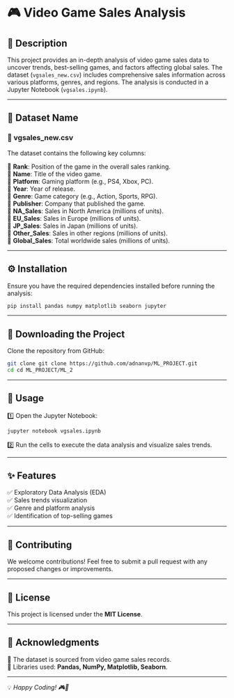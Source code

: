 # 🎮 Video Game Sales Analysis

## 📌 Description
This project provides an in-depth analysis of video game sales data to uncover trends, best-selling games, and factors affecting global sales. The dataset (`vgsales_new.csv`) includes comprehensive sales information across various platforms, genres, and regions. The analysis is conducted in a Jupyter Notebook (`vgsales.ipynb`).

---

## 📂 Dataset Name
### 📜 vgsales_new.csv
The dataset contains the following key columns:

🔹 **Rank**: Position of the game in the overall sales ranking.  
🔹 **Name**: Title of the video game.  
🔹 **Platform**: Gaming platform (e.g., PS4, Xbox, PC).  
🔹 **Year**: Year of release.  
🔹 **Genre**: Game category (e.g., Action, Sports, RPG).  
🔹 **Publisher**: Company that published the game.  
🔹 **NA_Sales**: Sales in North America (millions of units).  
🔹 **EU_Sales**: Sales in Europe (millions of units).  
🔹 **JP_Sales**: Sales in Japan (millions of units).  
🔹 **Other_Sales**: Sales in other regions (millions of units).  
🔹 **Global_Sales**: Total worldwide sales (millions of units).  

---

## ⚙️ Installation
Ensure you have the required dependencies installed before running the analysis:

```bash
pip install pandas numpy matplotlib seaborn jupyter
```

---

## 🔽 Downloading the Project
Clone the repository from GitHub:

```bash
git clone git clone https://github.com/adnanvp/ML_PROJECT.git
cd cd ML_PROJECT/ML_2
```

---

## 🚀 Usage
1️⃣ Open the Jupyter Notebook:

```bash
jupyter notebook vgsales.ipynb
```

2️⃣ Run the cells to execute the data analysis and visualize sales trends.

---

## ✨ Features
✅ Exploratory Data Analysis (EDA)  
✅ Sales trends visualization  
✅ Genre and platform analysis  
✅ Identification of top-selling games  

---

## 🤝 Contributing
We welcome contributions! Feel free to submit a pull request with any proposed changes or improvements.

---

## 📜 License
This project is licensed under the **MIT License**.

---

## 🙌 Acknowledgments
📌 The dataset is sourced from video game sales records.  
📌 Libraries used: **Pandas, NumPy, Matplotlib, Seaborn**.  

---

💡 *Happy Coding! 🎮🚀*

